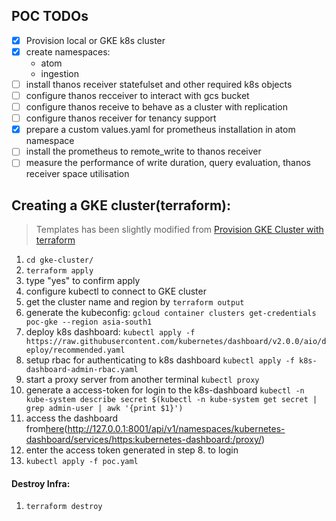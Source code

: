 ## POC TODOs
- [x] Provision local or GKE k8s cluster
- [x] create namespaces:
  - atom
  - ingestion
- [ ] install thanos receiver statefulset and other required k8s objects
- [ ] configure thanos recceiver to interact with gcs bucket
- [ ] configure thanos receive to behave as a cluster with replication
- [ ] configure thanos receiver for tenancy support
- [x] prepare a custom values.yaml for prometheus installation in atom namespace 
- [ ] install the prometheus to remote_write to thanos receiver
- [ ] measure the performance of write duration, query evaluation, thanos receiver space utilisation

## Creating a GKE cluster(terraform):
> Templates has been slightly modified from [Provision GKE Cluster with terraform](https://learn.hashicorp.com/terraform/kubernetes/provision-gke-cluster)
1. `cd gke-cluster/`
2. `terraform apply`
3. type "yes" to confirm apply
4. configure kubectl to connect to GKE cluster
  1. get the cluster name and region by `terraform output`
  2. generate the kubeconfig:
      `gcloud container clusters get-credentials poc-gke --region asia-south1`
5. deploy k8s dashboard:
  `kubectl apply -f https://raw.githubusercontent.com/kubernetes/dashboard/v2.0.0/aio/deploy/recommended.yaml`
6. setup rbac for authenticating to k8s dashboard
  `kubectl apply -f k8s-dashboard-admin-rbac.yaml`
7. start a proxy server from another terminal
  `kubectl proxy`
8. generate a access-token for login to the k8s-dashboard
  `kubectl -n kube-system describe secret $(kubectl -n kube-system get secret | grep admin-user | awk '{print $1}')`
9. access the dashboard from[here](http://127.0.0.1:8001/api/v1/namespaces/kubernetes-dashboard/services/https:kubernetes-dashboard:/proxy/)(http://127.0.0.1:8001/api/v1/namespaces/kubernetes-dashboard/services/https:kubernetes-dashboard:/proxy/)
10. enter the access token generated in step 8. to login
11. `kubectl apply -f poc.yaml`

#### Destroy Infra:
1. `terraform destroy`
